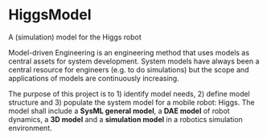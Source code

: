 # HiggsModel
A (simulation) model for the Higgs robot

Model-driven Engineering is an engineering method that uses models as central assets for system development. System models have always been a central resource for engineers (e.g. to do simulations) but the scope and applications of models are continuously increasing.

The purpose of this project is to 1) identify model needs, 2) define model structure and 3) populate the system model for a mobile robot: Higgs. The model shall include a **SysML general model**, a **DAE model** of robot dynamics, a **3D model** and a **simulation model** in a robotics simulation environment.
